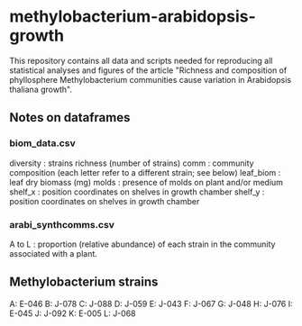 # methylobacterium-arabidopsis-growth

This repository contains all data and scripts needed for reproducing all statistical analyses and figures of the article "Richness and composition of phyllosphere Methylobacterium communities cause variation in Arabidopsis thaliana growth".

## Notes on dataframes

### biom_data.csv

diversity : strains richness (number of strains)
comm : community composition (each letter refer to a different strain; see below)
leaf_biom : leaf dry biomass (mg)
molds : presence of molds on plant and/or medium
shelf_x : position coordinates on shelves in growth chamber
shelf_y : position coordinates on shelves in growth chamber

### arabi_synthcomms.csv

A to L : proportion (relative abundance) of each strain in the community associated with a plant.

## Methylobacterium strains

A: E-046
B: J-078
C: J-088
D: J-059
E: J-043
F: J-067
G: J-048
H: J-076
I: E-045
J: J-092
K: E-005
L: J-068
